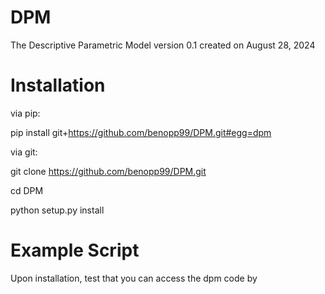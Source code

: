 # DPM

The Descriptive Parametric Model version 0.1 created on August 28, 2024

# Installation



via pip:

pip install git+https://github.com/benopp99/DPM.git#egg=dpm



via git: 

git clone https://github.com/benopp99/DPM.git

cd DPM

python setup.py install

# Example Script

Upon installation, test that you can access the dpm code by 
